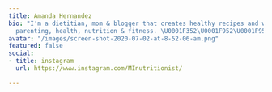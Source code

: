 ```yaml
---
title: Amanda Hernandez
bio: "I'm a dietitian, mom & blogger that creates healthy recipes and writes about
  parenting, health, nutrition & fitness. \U0001F352\U0001F952\U0001F955\n"
avatar: "/images/screen-shot-2020-07-02-at-8-52-06-am.png"
featured: false
social:
- title: instagram
  url: https://www.instagram.com/MInutritionist/

---
```

